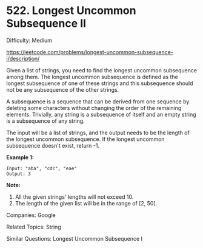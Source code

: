 # 522. Longest Uncommon Subsequence II

Difficulty: Medium

https://leetcode.com/problems/longest-uncommon-subsequence-i/description/

Given a list of strings, you need to find the longest uncommon subsequence among them. The longest uncommon subsequence is defined as the longest subsequence of one of these strings and this subsequence should not be any subsequence of the other strings.

A subsequence is a sequence that can be derived from one sequence by deleting some characters without changing the order of the remaining elements. Trivially, any string is a subsequence of itself and an empty string is a subsequence of any string.

The input will be a list of strings, and the output needs to be the length of the longest uncommon subsequence. If the longest uncommon subsequence doesn't exist, return -1.

**Example 1:**
```
Input: "aba", "cdc", "eae"
Output: 3
```
**Note:**
1. All the given strings' lengths will not exceed 10.
2. The length of the given list will be in the range of [2, 50].

Companies: Google

Related Topics: String

Similar Questions: Longest Uncommon Subsequence I
